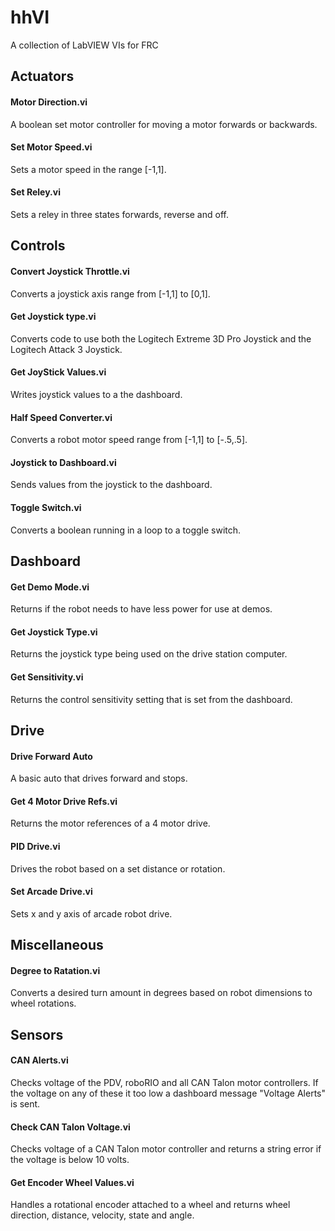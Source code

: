 # hhVI
A collection of LabVIEW VIs for FRC

## Actuators
#### Motor Direction.vi
A boolean set motor controller for moving a motor forwards or backwards.
#### Set Motor Speed.vi
Sets a motor speed in the range [-1,1].
#### Set Reley.vi
Sets a reley in three states forwards, reverse and off.

## Controls
#### Convert Joystick Throttle.vi
Converts a joystick axis range from [-1,1] to [0,1].
#### Get Joystick type.vi
Converts code to use both the Logitech Extreme 3D Pro Joystick and the Logitech Attack 3 Joystick.
#### Get JoyStick Values.vi
Writes joystick values to a the dashboard.
#### Half Speed Converter.vi
Converts a robot motor speed range from [-1,1] to [-.5,.5].
#### Joystick to Dashboard.vi
Sends values from the joystick to the dashboard.
#### Toggle Switch.vi
Converts a boolean running in a loop to a toggle switch.

## Dashboard
#### Get Demo Mode.vi
Returns if the robot needs to have less power for use at demos.
#### Get Joystick Type.vi
Returns the joystick type being used on the drive station computer.
#### Get Sensitivity.vi
Returns the control sensitivity setting that is set from the dashboard.

## Drive
#### Drive Forward Auto
A basic auto that drives forward and stops.
#### Get 4 Motor Drive Refs.vi
Returns the motor references of a 4 motor drive.
#### PID Drive.vi
Drives the robot based on a set distance or rotation.
#### Set Arcade Drive.vi
Sets x and y axis of arcade robot drive.

## Miscellaneous
#### Degree to Ratation.vi
Converts a desired turn amount in degrees based on robot dimensions to wheel rotations.

## Sensors
#### CAN Alerts.vi
Checks voltage of the PDV, roboRIO and all CAN Talon motor controllers. If the voltage on any of these it too low a dashboard message "Voltage Alerts" is sent.
#### Check CAN Talon Voltage.vi
Checks voltage of a CAN Talon motor controller and returns a string error if the voltage is below 10 volts.
#### Get Encoder Wheel Values.vi
Handles a rotational encoder attached to a wheel and returns wheel direction, distance, velocity, state and angle.
